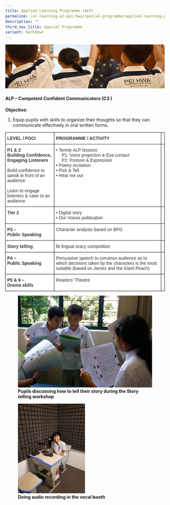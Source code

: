 ```yaml
---
title: Applied Learning Programme (ALP)
permalink: /at-learning-at-pei-hwa/special-programme/applied-learning-programme/
description: ""
third_nav_title: Special Programme
variant: markdown
---
```

![](/images/Website%20Banners%20Subpage/948x260%20masterhead%20-%20Learning%20at%20Pei%20Hwa2.jpg)
#### ALP – Competent Confident Communicators (C3 )

**Objective:**  
  
1.  Equip pupils with skills to organize their thoughts so that they can communicate effectively in oral written forms.

<style type="text/css">
.tg  {border-collapse:collapse;border-spacing:0;}
.tg td{border-color:black;border-style:solid;border-width:1px;font-family:Arial, sans-serif;font-size:14px;
  overflow:hidden;padding:10px 5px;word-break:normal;}
.tg th{border-color:black;border-style:solid;border-width:1px;font-family:Arial, sans-serif;font-size:14px;
  font-weight:normal;overflow:hidden;padding:10px 5px;word-break:normal;}
.tg .tg-citn{background-color:#FFF;color:#333;text-align:left;vertical-align:top}
.tg .tg-rdtm{background-color:#FFF;color:#333;font-weight:bold;text-align:left;vertical-align:top}
.tg .tg-0lax{text-align:left;vertical-align:top}
</style>
<table class="tg">
<thead>
  <tr>
    <th class="tg-rdtm">LEVEL / FOCI</th>
    <th class="tg-rdtm">PROGRAMME / ACTIVITY<br></th>
    <th class="tg-0lax"></th>
  </tr>
</thead>
<tbody>
  <tr>
    <td class="tg-rdtm">P1 &amp; 2 <br>Building Confidence, Engaging Listeners<br> <span style="font-weight:normal"><br>Build confidence to speak in front of an audience<br><br>Learn to engage listeners &amp; cater to an audience
</span></td>
    <td class="tg-citn"><span style="background-color:initial">•	Termly ALP lessons<br>
  P1: Voice projection &amp; Eye contact<br>
  P2: Posture &amp; Expression<br>
•	Poetry recitation<br>
•	Pick &amp; Tell<br>
•	Hear me out </span><br> </td>
    <td class="tg-0lax"></td>
  </tr>
	  <tr>
    <td class="tg-citn"><span style="font-weight:bold">Tier 2</span></td>
    <td class="tg-citn"><span style="background-color:initial">•	Digital story<br>
•	Our Voices publication<br></span></td>
    <td class="tg-0lax"></td>
  </tr>
  
  <tr>
    <td class="tg-rdtm">P3 – <br>Public Speaking</td>
    <td class="tg-citn">Character analysis based on BFG</td>
    <td class="tg-0lax"></td>
  </tr>
  <tr>
    <td class="tg-citn"><span style="font-weight:bold">Story telling</span><br></td>
    <td class="tg-citn">Bi-lingual oracy competition</td>
    <td class="tg-0lax"></td>
  </tr>
  <tr>
    <td class="tg-rdtm">P4 –<br>Public Speaking</td>
    <td class="tg-citn">Persuasive speech to convince audience as to which decisions taken by the characters is the most suitable (based on James and the Giant Peach)</td>
    <td class="tg-0lax"></td>
  </tr>
  <tr>
    <td class="tg-rdtm">P5 &amp; 6 – <br>Drama skills</td>
    <td class="tg-citn">Readers’ Theatre</td>
    <td class="tg-0lax"></td>
  </tr>
</tbody>
</table>







<figure>
<img src="/images/Pupils%20discussing%20their%20story.jpg">
<figcaption> <strong>Pupils discussing how to tell their story during the Story telling workshop</strong> </figcaption>
</figure>

<figure>
<img src="/images/Audio%20recording%20in%20vocal%20booth.jpg" style="width:50%">
<figcaption> <strong>Doing audio recording in the vocal booth</strong> </figcaption>
</figure>
